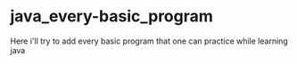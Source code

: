 # java_every-basic_program
Here i'll try to add every basic program that one can practice while learning java

